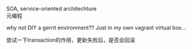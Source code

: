 
SOA, service-oriented architechture  
元编程

why not DIY a gerrit environment?? Just in my own vagrant virtual box...

尝试一下transaction的作用，更新失败后，是否会回滚
